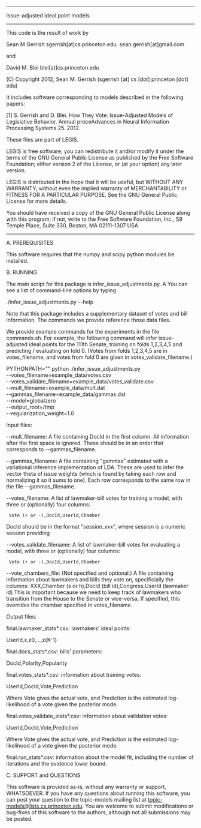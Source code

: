 ***************************
Issue-adjusted ideal point models
***************************

This code is the result of work by 

Sean M Gerrish
sgerrish[at]cs.princeton.edu.
sean.gerrish[at]gmail.com

and

David M. Blei
blei[at]cs.princeton.edu

(C) Copyright 2012, Sean M. Gerrish
   (sgerrish [at] cs [dot] princeton [dot] edu)

It includes software corresponding to models described in the
following papers:

[1] S. Gerrish and D. Blei.  How They Vote: Issue-Adjusted Models of
    Legislative Behavior.  Annual proceAdvances in Neural Information
    Processing Systems 25. 2012.

These files are part of LEGIS.

LEGIS is free software; you can redistribute it and/or modify it under
the terms of the GNU General Public License as published by the Free
Software Foundation; either version 2 of the License, or (at your
option) any later version.

LEGIS is distributed in the hope that it will be useful, but WITHOUT
ANY WARRANTY; without even the implied warranty of MERCHANTABILITY or
FITNESS FOR A PARTICULAR PURPOSE.  See the GNU General Public License
for more details.

You should have received a copy of the GNU General Public License
along with this program; if not, write to the Free Software
Foundation, Inc., 59 Temple Place, Suite 330, Boston, MA 02111-1307
USA

------------------------------------------------------------------------

A. PREREQUISITES

This software requires that the numpy and scipy python modules be
installed.

B. RUNNING

The main script for this package is infer_issue_adjustments.py. A
You can see a list of command-line options by typing

./infer_issue_adjustments.py --help

Note that this package includes a supplementary dataset of votes and
bill information.  The commands we provide reference those data files.

We provide example commands for the experiments in the file
commands.sh.  For example, the following command will infer
issue-adjusted ideal points for the 111th Senate, training on folds
1,2,3,4,5 and predicting / evaluating on fold 0. (Votes from folds
1,2,3,4,5 are in votes_filename, and votes from fold 0 are given in
votes_validate_filename.)

PYTHONPATH=""
python ./infer_issue_adjustments.py \
       --votes_filename=example_data/votes.csv \
       --votes_validate_filename=example_data/votes_validate.csv \
       --mult_filename=example_data/mult.dat \
       --gammas_filename=example_data/gammas.dat \
       --model=globalzero \
       --output_root=/tmp \
       --regularization_weight=1.0

Input files:

--mult_filename: A file containing DocId in the first column.  All
  information after the first space is ignored.  These should be in an
  order that corresponds to --gammas_filename.

--gammas_filename: A file containing "gammas" estimated with a
  variational inference implementation of LDA.  These are used to
  infer the vector theta of issue weights (which is found by taking
  each row and normalizing it so it sums to one).  Each row corresponds to
  the same row in the file --gammas_filename.

--votes_filename: A list of lawmaker-bill votes for training a model,
  with three or (optionally) four columns:

     Vote (+ or -),DocId,UserId,Chamber

  DocId should be in the format "session_xxx", where session is a
  numeric session providing

--votes_validate_filename: A list of lawmaker-bill votes for evaluating a model,
  with three or (optionally) four columns:

     Vote (+ or -),DocId,UserId,Chamber

--vote_chambers_file: (Not specified and optional.) A file containing
  information about lawmakers and bills they vote on, specificially
  the columns: XXX,Chamber (s or h),DocId (bill id),Congress,UserId
  (lawmaker id) This is important because we need to keep track of
  lawmakers who transition from the House to the Senate or vice-versa.
  If specified, this overrides the chamber specified in
  votes_filename.

Output files:

final.lawmaker_stats*.csv: lawmakers' ideal points:

  UserId,x,z0,...,z{K-1}

final.docs_stats*.csv: bills' parameters:

  DocId,Polarity,Popularity

final.votes_stats*.csv: information about training votes:

  UserId,DocId,Vote,Prediction

  Where Vote gives the actual vote, and Prediction is the estimated
  log-likelihood of a vote given the posterior mode.

final.votes_validate_stats*.csv: information about validation votes:

  UserId,DocId,Vote,Prediction

  Where Vote gives the actual vote, and Prediction is the estimated
  log-likelihood of a vote given the posterior mode.

final.run_stats*.csv: information about the model fit, including the
  number of iterations and the evidence lower bound.


C. SUPPORT and QUESTIONS

This software is provided as-is, without any warranty or support,
WHATSOEVER.  If you have any questions about running this software,
you can post your question to the topic-models mailing list at
topic-models@lists.cs.princeton.edu.  You are welcome to submit
modifications or bug-fixes of this software to the authors, although
not all submissions may be posted.
